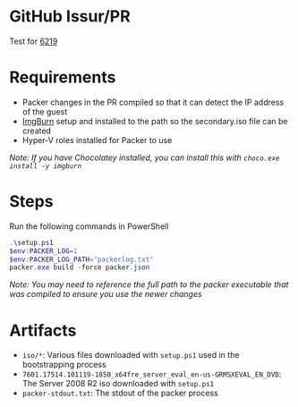 # GitHub Issur/PR

Test for [6219](https://github.com/hashicorp/packer/pull/6219)

# Requirements

* Packer changes in the PR compiled so that it can detect the IP address of the guest
* [ImgBurn](http://www.imgburn.com/) setup and installed to the path so the secondary.iso file can be created
* Hyper-V roles installed for Packer to use

_Note: If you have Chocolatey installed, you can install this with `choco.exe install -y imgburn`_

# Steps

Run the following commands in PowerShell

```powershell
.\setup.ps1
$env:PACKER_LOG=1
$env:PACKER_LOG_PATH="packerlog.txt"
packer.exe build -force packer.json
```

_Note: You may need to reference the full path to the packer executable that was compiled to ensure you use the newer changes_

# Artifacts

* `iso/*`: Various files downloaded with `setup.ps1` used in the bootstrapping process
* `7601.17514.101119-1850_x64fre_server_eval_en-us-GRMSXEVAL_EN_DVD`: The Server 2008 R2 iso downloaded with `setup.ps1`
* `packer-stdout.txt`: The stdout of the packer process
